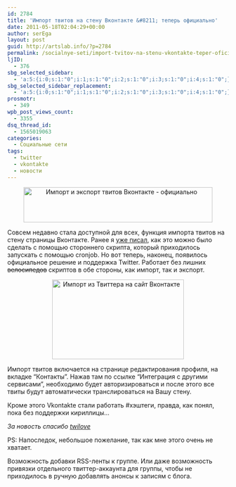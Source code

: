 ```yaml
---
id: 2784
title: 'Импорт твитов на стену Вконтакте &#8211; теперь официально'
date: 2011-05-18T02:04:29+00:00
author: serEga
layout: post
guid: http://artslab.info/?p=2784
permalink: /socialnye-seti/import-tvitov-na-stenu-vkontakte-teper-oficialno/
ljID:
  - 376
sbg_selected_sidebar:
  - 'a:5:{i:0;s:1:"0";i:1;s:1:"0";i:2;s:1:"0";i:3;s:1:"0";i:4;s:1:"0";}'
sbg_selected_sidebar_replacement:
  - 'a:5:{i:0;s:1:"0";i:1;s:1:"0";i:2;s:1:"0";i:3;s:1:"0";i:4;s:1:"0";}'
prosmotr:
  - 349
wpb_post_views_count:
  - 3355
dsq_thread_id:
  - 1565019063
categories:
  - Социальные сети
tags:
  - twitter
  - vkontakte
  - новости
---
```

<center>
  <img src="http://googledrive.com/host/0B9lHVSSSdxdxd0hjdUdmRzY3Tjg/twitter_vkontakte_export_import.jpg" alt="Импорт и экспорт твитов Вконтакте - официально" title="twitter_vkontakte_export_import" width="430" height="80" class="alignnone size-full wp-image-2803" srcset="http://googledrive.com/host/0B9lHVSSSdxdxd0hjdUdmRzY3Tjg/twitter_vkontakte_export_import.jpg 430w, http://googledrive.com/host/0B9lHVSSSdxdxd0hjdUdmRzY3Tjg/twitter_vkontakte_export_import-300x55.jpg 300w" sizes="(max-width: 430px) 100vw, 430px" />
</center>

Совсем недавно стала доступной для всех, функция импорта твитов на стену страницы Вконтакте. Ранее я [уже писал](http://artslab.info/skriptyi/translyatsiya-statusov-iz-twitter-na-vkontakte/), как это можно было сделать с помощью стороннего скрипта, который приходилось запускать с помощью cronjob. Но вот теперь, наконец, появилось официальное решение и поддержка Twitter. Работает без лишних <del datetime="2011-05-17T22:26:11+00:00">велосипедов</del> скриптов в обе стороны, как импорт, так и экспорт.

<center>
  <a href="http://googledrive.com/host/0B9lHVSSSdxdxd0hjdUdmRzY3Tjg/vkontakte_twitter.jpg"><img src="http://googledrive.com/host/0B9lHVSSSdxdxd0hjdUdmRzY3Tjg/vkontakte_twitter-300x181.jpg" alt="Импорт из Твиттера на сайт Вконтакте" title="vkontakte_twitter" width="300" height="181" class="alignnone size-medium wp-image-2802" /></a>
</center>

Импорт твитов включается на странице редактирования профиля, на вкладке &#8220;Контакты&#8221;. Нажав там по ссылке &#8220;Интеграция с другими сервисами&#8221;, необходимо будет авторизироваться и после этого все твиты будут автоматически транслироваться на Вашу стену.

Кроме этого Vkontakte стали работать #хэштеги, правда, как понял, пока без поддержки кириллицы&#8230;

_За новость спасибо [twilove](http://vkontakte.ru/twilove)_

PS: Напоследок, небольшое пожелание, так как мне этого очень не хватает.

Возможность добавки RSS-ленты к группе. Или даже возможность привязки отдельного твиттер-аккаунта для группы, чтобы не приходилось в ручную добавлять анонсы к записям с блога.